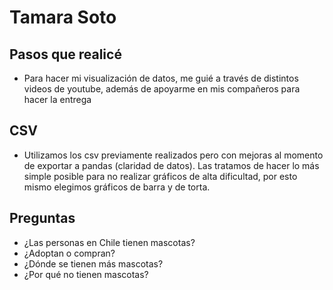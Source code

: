 # Tamara Soto

## Pasos que realicé
- Para hacer mi visualización de datos, me guié a través de distintos videos de youtube, además de apoyarme en mis compañeros para hacer la entrega 

## CSV
- Utilizamos los csv previamente realizados pero con mejoras al momento de exportar a pandas (claridad de datos). Las tratamos de hacer lo más simple posible para no realizar gráficos de alta dificultad, por esto mismo elegimos gráficos de barra y de torta.

## Preguntas
- ¿Las personas en Chile tienen mascotas?
- ¿Adoptan o compran?
- ¿Dónde se tienen más mascotas?
- ¿Por qué no tienen mascotas?



